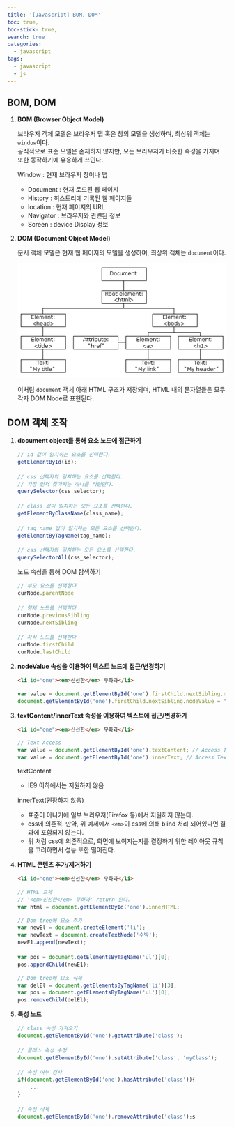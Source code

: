 ```yaml
---
title: '[Javascript] BOM, DOM'
toc: true,
toc-stick: true,
search: true
categories:
  - javascript
tags:
  - javascript
  - js
---
```

## BOM, DOM

1. **BOM (Browser Object Model)**  
	
	브라우저 객체 모델은 브라우저 탭 혹은 창의 모델을 생성하며, 최상위 객체는 ```window```이다.  
	공식적으로 표준 모델은 존재하지 않지만, 모든 브라우저가 비슷한 속성을 가지며 또한 동작하기에 유용하게 쓰인다.  

	Window : 현재 브라우저 창이나 탭  
	- Document : 현재 로드된 웹 페이지
	- History : 히스토리에 기록된 웹 페이지들
	- location : 현재 페이지의 URL
	- Navigator : 브라우저와 관련된 정보
	- Screen : device Display 정보

2. **DOM (Document Object Model)**  
	
	문서 객체 모델은 현재 웹 페이지의 모델을 생성하며, 최상위 객체는 ```document```이다.  

	![domtree](/assets/images/javascript/DOM_tree.gif)  

	이처럼 ```document``` 객체 아래 HTML 구조가 저장되며, HTML 내의 문자열들은 모두 각자 DOM Node로 표현된다.  




## DOM 객체 조작

1. **document object를 통해 요소 노드에 접근하기**  
	``` javascript
	// id 값이 일치하는 요소를 선택한다.
	getElementById(id);

	// css 선택자와 일치하는 요소를 선택한다. 
	// 가장 먼저 찾아지는 하나를 리턴한다.
	querySelector(css_selector);

	// class 값이 일치하는 모든 요소를 선택한다.
	getElementByClassName(class_name);

	// tag name 값이 일치하는 모든 요소를 선택한다.
	getElementByTagName(tag_name);

	// css 선택자와 일치하는 모든 요소를 선택한다.
	querySelectorAll(css_selector);
	```

	노드 속성을 통해 DOM 탐색하기
	``` javascript
	// 부모 요소를 선택한다
	curNode.parentNode

	// 형제 노드를 선택한다
	curNode.previousSibling
	curNode.nextSibling

	// 자식 노드를 선택한다
	curNode.firstChild
	curNode.lastChild
	```  

2. **nodeValue 속성을 이용하여 텍스트 노드에 접근/변경하기**  
	``` html
	<li id="one"><em>신선한</em> 무화과</li>
	```

	``` javascript
	var value = document.getElementById('one').firstChild.nextSibling.nodeValue; // Access Text, value = '무화과'
	document.getElementById('one').firstChild.nextSibling.nodeValue = '수박'
	```  

3. **textContent/innerText 속성을 이용하여 텍스트에 접근/변경하기**  
	``` html
	<li id="one"><em>신선한</em> 무화과</li>
	```

	``` javascript
	// Text Access
	var value = document.getElementById('one').textContent; // Access Text, value = '신선한 무화과'
	var value = document.getElementById('one').innerText; // Access Text, value = '신선한 무화과'
	```

	textContent
	- IE9 이하에서는 지원하지 않음

	innerText(권장하지 않음)
	- 표준이 아니기에 일부 브라우저(Firefox 등)에서 지원하지 않는다.
	- css에 의존적. 만약, 위 예제에서 ```<em>```이 css에 의해 blind 처리 되어있다면 결과에 포함되지 않는다.
	- 위 처럼 css에 의존적으로, 화면에 보여지는지를 결정하기 위한 레이아웃 규칙을 고려하면서 성능 또한 떨어진다.  



4. **HTML 콘텐츠 추가/제거하기**  
	``` html
	<li id="one"><em>신선한</em> 무화과</li>
	```

	``` javascript
	// HTML 교체
	// '<em>신선한</em> 무화과' return 된다.
	var html = document.getElementById('one').innerHTML;
	```

	``` javascript
	// Dom tree에 요소 추가
	var newEl = document.createElement('li');
	var newText = document.createTextNode('수박');
	newE1.append(newText);

	var pos = document.getElementsByTagName('ul')[0];
	pos.appendChild(newE1);
	```

	``` javascript
	// Dom tree에 요소 삭제
	var delEl = document.getElementsByTagName('li')[3];
	var pos = document.getELementsByTagName('ul')[0];
	pos.removeChild(delEl);
	```

5. **특성 노드**
   ``` javascript
   // class 속성 가져오기
   document.getElementById('one').getAttribute('class');

   // 클래스 속성 수정
   document.getElementById('one').setAttribute('class', 'myClass');

   // 속성 여부 검사
   if(document.getElementById('one').hasAttribute('class')){
	   ...
   }

   // 속성 삭제
   document.getElementById('one').removeAttribute('class');s
   ```